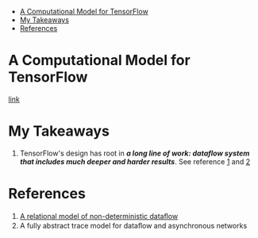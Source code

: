 <!-- TOC depthFrom:1 depthTo:6 withLinks:1 updateOnSave:1 orderedList:0 -->

- [A Computational Model for TensorFlow](#a-computational-model-for-tensorflow)
- [My Takeaways](#my-takeaways)
- [References](#references)

<!-- /TOC -->

# A Computational Model for TensorFlow

[link](http://delivery.acm.org/10.1145/3090000/3088527/pldiws17mapl-maplmainid2.pdf?ip=167.220.233.19&id=3088527&acc=OA&key=9625D833D637755D%2E9625D833D637755D%2E49016EFF332EB890%2E5945DC2EABF3343C&__acm__=1562203775_b4b8c2917e3b8a8dc79240c123a435f0)

# My Takeaways

1. TensorFlow's design has root in _**a long line of work: dataflow system that includes much deeper and harder results**_. See reference [1](#References) and [2](#References)

# References

1. [A relational model of non-deterministic dataﬂow](https://www.cl.cam.ac.uk/~gw104/journalbib.pdf)
1. A fully abstract trace model for dataﬂow and asynchronous networks
